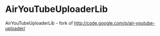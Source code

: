 AirYouTubeUploaderLib
=====================

AirYouTubeUploaderLib - fork of http://code.google.com/p/air-youtube-uploader/
